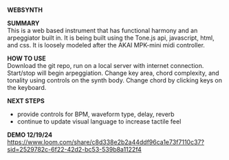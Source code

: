 <strong>WEBSYNTH</strong></br>

<strong>SUMMARY</strong></br>
This is a web based instrument that has functional harmony and an arpeggiator built in.
It is being built using the Tone.js api, javascript, html, and css.
It is loosely modeled after the AKAI MPK-mini midi controller.

<strong>HOW TO USE</strong></br>
Download the git repo, run on a local server with internet connection.
Start/stop will begin arpeggiation. 
Change key area, chord complexity, and tonality using controls on the synth body.
Change chord by clicking keys on the keyboard.

<strong>NEXT STEPS</strong></br>
- provide controls for BPM, waveform type, delay, reverb
- continue to update visual language to increase tactile feel

<strong>DEMO 12/19/24</strong></br>
https://www.loom.com/share/c8d338e2b2a44ddf96ca1e73f7110c37?sid=2529782c-6f22-42d2-bc53-539b8a1122f4
